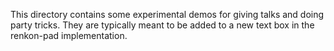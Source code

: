 This directory contains some experimental demos for giving talks and doing party tricks. They are typically meant to be added to a new text box in the renkon-pad implementation.